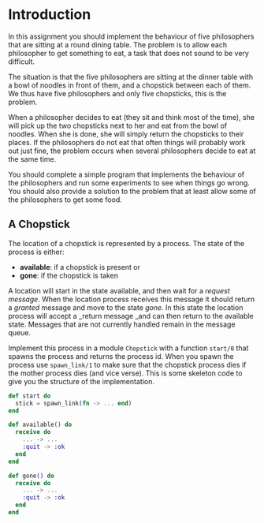 # Introduction

In this assignment you should implement the behaviour of five philosophers that are sitting at a round dining table. The problem is to allow each philosopher to get something to eat, a task that does not sound to be very difficult.

The situation is that the five philosophers are sitting at the dinner table with a bowl of noodles in front of them, and a chopstick between each of them. We thus have five philosophers and only five chopsticks, this is the problem.

When a philosopher decides to eat \(they sit and think most of the time\), she will pick up the two chopsticks next to her and eat from the bowl of noodles. When she is done, she will simply return the chopsticks to their places. If the philosophers do not eat that often things will probably work out just fine, the problem occurs when several philosophers decide to eat at the same time.

You should complete a simple program that implements the behaviour of the philosophers and run some experiments to see when things go wrong. You should also provide a solution to the problem that at least allow some of the philosophers to get some food.

## A Chopstick

The location of a chopstick is represented by a process. The state of the process is either:

* **available**: if a chopstick is present or
* **gone**: if the chopstick is taken

A location will start in the state available, and then wait for a _request message_. When the location process receives this message it should return a _granted_ message and move to the state _gone_. In this state the location process will accept a _return message _and can then return to the available state. Messages that are not currently handled remain in the message queue.

Implement this process in a module `Chopstick` with a function `start/0` that spawns the process and returns the process id. When you spawn the process use `spawn_link/1` to make sure that the chopstick process dies if the mother process dies \(and vice verse\). This is some skeleton code to give you the structure of the implementation.

```elixir
def start do
  stick = spawn_link(fn -> ... end)
end

def available() do
  receive do
    ... -> ...
    :quit -> :ok
  end
end

def gone() do
  receive do
    ... -> ...
    :quit -> :ok
  end
end
```



